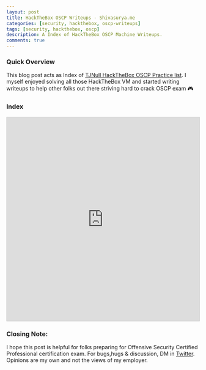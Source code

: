 ```yaml
---
layout: post
title: HackTheBox OSCP Writeups - Shivasurya.me
categories: [security, hackthebox, oscp-writeups]
tags: [security, hackthebox, oscp]
description: A Index of HackTheBox OSCP Machine Writeups.
comments: true
---
```



### Quick Overview

This blog post acts as Index of [TJNull HackTheBox OSCP Practice list](https://docs.google.com/spreadsheets/u/1/d/1dwSMIAPIam0PuRBkCiDI88pU3yzrqqHkDtBngUHNCw8/htmlview#). I myself enjoyed solving all those HackTheBox VM and started writing writeups to help other folks out there striving hard to crack OSCP exam 🎮

### Index

<iframe class="airtable-embed" src="https://airtable.com/embed/shrt27NGHECI0l8yL?backgroundColor=orange&viewControls=on" frameborder="0" onmousewheel="" width="100%" height="533" style="background: transparent; border: 1px solid #ccc;"></iframe>

### Closing Note:

I hope this post is helpful for folks preparing for Offensive Security Certified Professional certification exam. For bugs,hugs & discussion, DM in [Twitter](https://twitter.com/sshivasurya). Opinions are my own and not the views of my employer.
